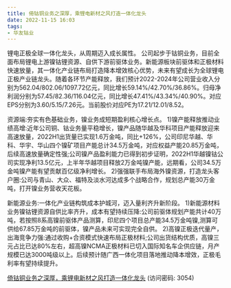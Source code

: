 ```yaml
---
title: 倚钴铜业务之深厚，乘锂电新材之风打造一体化龙头
date: 2022-11-15 16:03
tags:
- 华友钴业
---
```

锂电正极全球一体化龙头，从周期迈入成长属性。
公司起步于钴铜业务，目前全面布局锂电上游镍钴锂资源、自供下游前驱体业务。新能源板块前驱体和正极材料快速放量，其一体化产业链布局打造降本增效核心优势，未来有望成长为全球锂电正极产业链龙头。随着各环节产能释放，我们预计2022-2024年公司营业收入分别为562.04/802.06/1097.72亿元，同比增长59.14%/42.70%/36.86%。归母净利润分别为57.45/82.36/116.04亿元，同比增长47.41%/43.34%/40.90%。对应EPS分别为3.60/5.15/7.26元。当前股价对应PE为17.21/12.01/8.52。
<!-- more -->
资源端:夯实有色基础业务，镍业务成短期盈利核心增长点。
1)镍产能释放推动业绩高增:近年公司铜、钴业务量平稳增长，镍产品随华越及华科项目产能释放迎来高速放量，2022H1出货量已实现1.6万金吨，同比+126%，公司印尼华越、华科、华宇、华山四个镍矿项目产能总计34.5万金吨，对应权益产能20.85万金吨，后续高速放量确定性强;公司镍产品盈利能力已得到初步证明，2022H1华越镍钴公司实现净利13.5亿元，上半年华越项目释放2万金吨镍产能，远期看，公司34.5万金吨镍产能有望贡献百亿级净利增长。
2)强强联手布局海外镍资源，打造龙头客户圈:公司与青山、大众、福特及淡水河达成多个战略合作，规划总产能30万金吨，打开镍业务营收天花板。

新能源业务:一体化产业链构筑成本护城河，迈入量利齐升新阶段。
1)新能源材料业务镍钴锂资源自供比率齐升，成本有望持续压降:公司前驱体规划产能共计40万吨，若按照8系高镍前驱体产品测算，印尼四个项目总产能34.5万金吨镍,测算可供给67.85万金吨的前驱体，镍产品未来可实现完全自供。
2)高镍正极迭代量产，出海竞争力强:通过收购+合资模式快速布局正极材料;公司出货结构优质，高镍三元占比已达80%左右，超高镍NCMA正极材料已切入国际知名车企供应链，月产规模已达3000吨级以上。后续预计随广西一体化项目落地推动降本增效，正极毛利率有望持续提升。

[倚钴铜业务之深厚，乘锂电新材之风打造一体化龙头](https://url12.ctfile.com/f/3948612-723800466-c14847?p=3054)
(访问密码: 3054)
